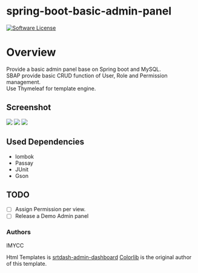 # spring-boot-basic-admin-panel
[![Software License](https://img.shields.io/badge/license-MIT-brightgreen.svg?style=flat-square)](LICENSE.md)

# Overview
Provide a basic admin panel base on Spring boot and MySQL.\
SBAP provide basic CRUD function of User, Role and Permission management.\
Use Thymeleaf for template engine.

## Screenshot
<img src="https://i.imgur.com/RuOiATV.png">
<img src="https://i.imgur.com/frHWSdO.png">
<img src="https://i.imgur.com/eDVfWoc.png">

## Used Dependencies
* lombok
* Passay
* JUnit
* Gson

## TODO
- [ ] Assign Permission per view.
- [ ] Release a Demo Admin panel

### Authors
IMYCC

Html Templates is [srtdash-admin-dashboard](https://github.com/puikinsh/srtdash-admin-dashboard)
[Colorlib](https://colorlib.com) is the original author of this template.
